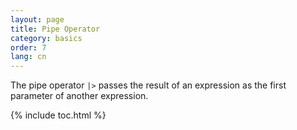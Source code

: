 ```yaml
---
layout: page
title: Pipe Operator 
category: basics
order: 7
lang: cn 
---
```


The pipe operator `|>` passes the result of an expression as the first parameter of another expression.

{% include toc.html %}
